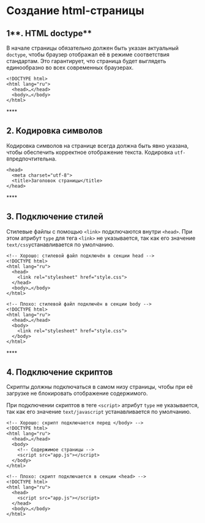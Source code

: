 # Создание html-страницы

## 1**. HTML doctype**

В начале страницы обязательно должен быть указан актуальный `doctype`, чтобы браузер отображал её в режиме соответствия стандартам. Это гарантирует, что страница будет выглядеть единообразно во всех современных браузерах.

```markup
<!DOCTYPE html>
<html lang="ru">
  <head>…</head>
  <body>…</body>
</html>
```

\*\*\*\*

## **2. Кодировка символов**

Кодировка символов на странице всегда должна быть явно указана, чтобы обеспечить корректное отображение текста. Кодировка `utf-8`предпочтительна.

```markup
<head>
  <meta charset="utf-8">
  <title>Заголовок страницы</title>
</head>
```

\*\*\*\*

## **3. Подключение стилей**

Стилевые файлы с помощью `<link>` подключаются внутри `<head>`. При этом атрибут `type` для тега `<link>` не указывается, так как его значение `text/css`устанавливается по умолчанию.

```markup
<!-- Хорошо: стилевой файл подключён в секции head -->
<!DOCTYPE html>
<html lang="ru">
  <head>
    <link rel="stylesheet" href="style.css">
  </head>
  <body>…</body>
</html>

<!-- Плохо: стилевой файл подключён в секции body -->
<!DOCTYPE html>
<html lang="ru">
  <head>…</head>
  <body>
    <link rel="stylesheet" href="style.css">
  </body>
</html>
```

\*\*\*\*

## **4. Подключение скриптов**

Скрипты должны подключаться в самом низу страницы, чтобы при её загрузке не блокировать отображение содержимого.

При подключении скриптов в теге `<script>` атрибут `type` не указывается, так как его значение `text/javascript` устанавливается по умолчанию.

```markup
<!-- Хорошо: скрипт подключается перед </body> -->
<!DOCTYPE html>
<html lang="ru">
  <head>…</head>
  <body>
    <!-- Содержимое страницы -->
    <script src="app.js"></script>
  </body>
</html>

<!-- Плохо: скрипт подключается в секции <head> -->
<!DOCTYPE html>
<html lang="ru">
  <head>
    <script src="app.js"></script>
  </head>
  <body>…</body>
</html>
```

